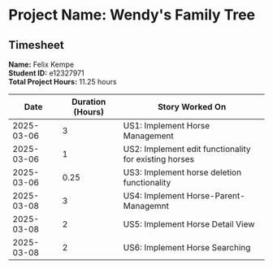 # Project Name: Wendy's Family Tree

## Timesheet

**Name:** Felix Kempe  
**Student ID:** e12327971  
**Total Project Hours:** 11.25 hours

| Date       | Duration (Hours) | Story Worked On                                           |
|------------|------------------|-----------------------------------------------------------|
| 2025-03-06 | 3                | US1: Implement Horse Management                           |
| 2025-03-06 | 1                | US2: Implement edit functionality for existing horses     |
| 2025-03-06 | 0.25             | US3: Implement horse deletion functionality               |
| 2025-03-08 | 3                | US4: Implement Horse-Parent-Managemnt                     |
| 2025-03-08 | 2                | US5: Implement Horse Detail View                          |
| 2025-03-08 | 2                | US6: Implement Horse Searching                            |